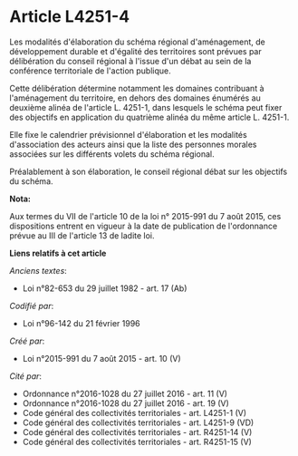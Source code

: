 # Article L4251-4

Les modalités d'élaboration du schéma régional d'aménagement, de développement durable et d'égalité des territoires sont
prévues par délibération du conseil régional à l'issue d'un débat au sein de la conférence territoriale de l'action publique.

Cette délibération détermine notamment les domaines contribuant à l'aménagement du territoire, en dehors des domaines
énumérés au deuxième alinéa de l'article L. 4251-1, dans lesquels le schéma peut fixer des objectifs en application du
quatrième alinéa du même article L. 4251-1.

Elle fixe le calendrier prévisionnel d'élaboration et les modalités d'association des acteurs ainsi que la liste des
personnes morales associées sur les différents volets du schéma régional.

Préalablement à son élaboration, le conseil régional débat sur les objectifs du schéma.

**Nota:**

Aux termes du VII de l'article 10 de la loi n° 2015-991 du 7 août 2015, ces dispositions entrent en vigueur à la date de
publication de l'ordonnance prévue au III de l'article 13 de ladite loi.

**Liens relatifs à cet article**

_Anciens textes_:

  - Loi n°82-653 du 29 juillet 1982 - art. 17 (Ab)

_Codifié par_:

  - Loi n°96-142 du 21 février 1996

_Créé par_:

  - Loi n°2015-991 du 7 août 2015 - art. 10 (V)

_Cité par_:

  - Ordonnance n°2016-1028 du 27 juillet 2016 - art. 11 (V)
  - Ordonnance n°2016-1028 du 27 juillet 2016 - art. 19 (V)
  - Code général des collectivités territoriales - art. L4251-1 (V)
  - Code général des collectivités territoriales - art. L4251-9 (VD)
  - Code général des collectivités territoriales - art. R4251-14 (V)
  - Code général des collectivités territoriales - art. R4251-15 (V)
